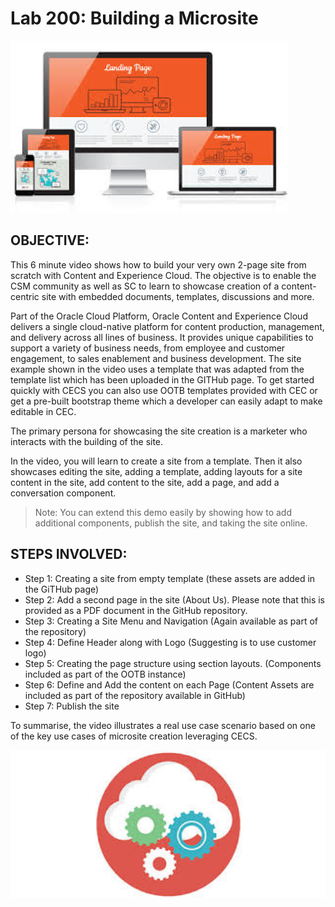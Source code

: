 # Lab 200: Building a Microsite
![alt text](Resources/Images/Lab200.png "Logo Title Text 1") 
## OBJECTIVE:
This 6 minute video shows how to build your very own 2-page site from scratch with Content and Experience Cloud. The objective is to enable the CSM community as well as SC to learn to showcase creation of a content-centric site with embedded documents, templates, discussions and more.

Part of the Oracle Cloud Platform, Oracle Content and Experience Cloud delivers a single cloud-native platform for content production, management, and delivery across all lines of business. It provides unique capabilities to support a variety of business needs, from employee and customer engagement, to sales enablement and business development. 
The site example shown in the video uses a template that was adapted from the template list which has been uploaded in the GITHub page. To get started quickly with CECS you can also use OOTB templates provided with CEC or get a pre-built bootstrap theme which a developer can easily adapt to make editable in CEC.

The primary persona for showcasing the site creation is a marketer who interacts with the building of the site.

In the video, you will learn to create a site from a template. Then it also showcases editing the site, adding a template, adding layouts for a site content in the site, add content to the site, add a page, and add a conversation component. 

> Note: You can extend this demo easily by showing how to add additional components, publish the site, and taking the site online.

## STEPS INVOLVED:
+ Step 1: Creating a site from empty template (these assets are added in the GiTHub page)
+ Step 2: Add a second page in the site (About Us). Please note that this is provided as a PDF document in the GitHub repository.
+ Step 3: Creating a Site Menu and Navigation (Again available as part of the repository)
+ Step 4: Define Header along with Logo (Suggesting is to use customer logo)
+ Step 5: Creating the page structure using section layouts. (Components included as part of the OOTB instance)
+ Step 6: Define and Add the content on each Page (Content Assets are included as part of the repository available in GitHub)
+ Step 7: Publish the site

To summarise, the video illustrates a real use case scenario based on one of the key use cases of microsite creation leveraging CECS. 

![alt text](Resources/Images/Lab200-1.png "Logo Title Text 1") 
